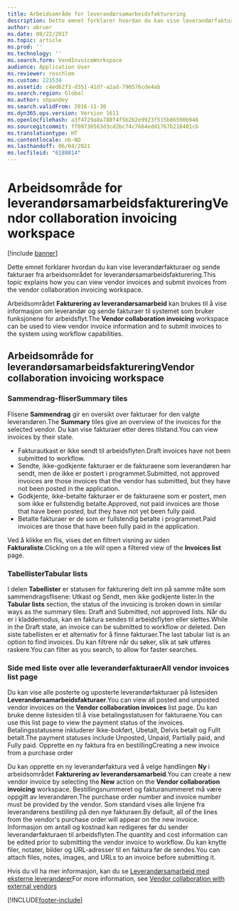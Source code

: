 ```yaml
---
title: Arbeidsområde for leverandørsamarbeidsfakturering
description: Dette emnet forklarer hvordan du kan vise leverandørfakturaer og sende fakturaer fra arbeidsområdet for leverandørsamarbeidsfakturering.
author: abruer
ms.date: 08/22/2017
ms.topic: article
ms.prod: ''
ms.technology: ''
ms.search.form: VendInvoiceWorkspace
audience: Application User
ms.reviewer: roschlom
ms.custom: 221534
ms.assetid: c4ed62f3-d351-41d7-a2ad-790576cde4ab
ms.search.region: Global
ms.author: shpandey
ms.search.validFrom: 2016-11-30
ms.dyn365.ops.version: Version 1611
ms.openlocfilehash: a3f4729a8a788f4f5b2b2e9923f515b86590b946
ms.sourcegitcommit: ff09736563d3cd2bc74c7664edd1767b218401cb
ms.translationtype: HT
ms.contentlocale: nb-NO
ms.lasthandoff: 06/04/2021
ms.locfileid: "6188814"
---
```

# <a name="vendor-collaboration-invoicing-workspace"></a><span data-ttu-id="9e564-103">Arbeidsområde for leverandørsamarbeidsfakturering</span><span class="sxs-lookup"><span data-stu-id="9e564-103">Vendor collaboration invoicing workspace</span></span>

[!include [banner](../includes/banner.md)]

<span data-ttu-id="9e564-104">Dette emnet forklarer hvordan du kan vise leverandørfakturaer og sende fakturaer fra arbeidsområdet for leverandørsamarbeidsfakturering.</span><span class="sxs-lookup"><span data-stu-id="9e564-104">This topic explains how you can view vendor invoices and submit invoices from the vendor collaboration invoicing workspace.</span></span>

<span data-ttu-id="9e564-105">Arbeidsområdet **Fakturering av leverandørsamarbeid** kan brukes til å vise informasjon om leverandør og sende fakturaer til systemet som bruker funksjonene for arbeidsflyt.</span><span class="sxs-lookup"><span data-stu-id="9e564-105">The **Vendor collaboration invoicing** workspace can be used to view vendor invoice information and to submit invoices to the system using workflow capabilities.</span></span>


## <a name="vendor-collaboration-invoicing-workspace"></a><span data-ttu-id="9e564-106">Arbeidsområde for leverandørsamarbeidsfakturering</span><span class="sxs-lookup"><span data-stu-id="9e564-106">Vendor collaboration invoicing workspace</span></span>

### <a name="summary-tiles"></a><span data-ttu-id="9e564-107">Sammendrag-fliser</span><span class="sxs-lookup"><span data-stu-id="9e564-107">Summary tiles</span></span>

<span data-ttu-id="9e564-108">Flisene **Sammendrag** gir en oversikt over fakturaer for den valgte leverandøren.</span><span class="sxs-lookup"><span data-stu-id="9e564-108">The **Summary** tiles give an overview of the invoices for the selected vendor.</span></span> <span data-ttu-id="9e564-109">Du kan vise fakturaer etter deres tilstand.</span><span class="sxs-lookup"><span data-stu-id="9e564-109">You can view invoices by their state.</span></span>
-   <span data-ttu-id="9e564-110">Fakturautkast er ikke sendt til arbeidsflyten.</span><span class="sxs-lookup"><span data-stu-id="9e564-110">Draft invoices have not been submitted to workflow.</span></span>
-   <span data-ttu-id="9e564-111">Sendte, ikke-godkjente fakturaer er de fakturaene som leverandøren har sendt, men de ikke er postert i programmet.</span><span class="sxs-lookup"><span data-stu-id="9e564-111">Submitted, not approved invoices are those invoices that the vendor has submitted, but they have not been posted in the application.</span></span>
-   <span data-ttu-id="9e564-112">Godkjente, ikke-betalte fakturaer er de fakturaene som er postert, men som ikke er fullstendig betalte.</span><span class="sxs-lookup"><span data-stu-id="9e564-112">Approved, not paid invoices are those that have been posted, but they have not yet been fully paid.</span></span>
-   <span data-ttu-id="9e564-113">Betalte fakturaer er de som er fullstendig betalte i programmet.</span><span class="sxs-lookup"><span data-stu-id="9e564-113">Paid invoices are those that have been fully paid in the application.</span></span>

<span data-ttu-id="9e564-114">Ved å klikke en flis, vises det en filtrert visning av siden **Fakturaliste**.</span><span class="sxs-lookup"><span data-stu-id="9e564-114">Clicking on a tile will open a filtered view of the **Invoices list** page.</span></span>

### <a name="tabular-lists"></a><span data-ttu-id="9e564-115">Tabellister</span><span class="sxs-lookup"><span data-stu-id="9e564-115">Tabular lists</span></span>

<span data-ttu-id="9e564-116">I delen **Tabellister** er statusen for fakturering delt inn på samme måte som sammendragsflisene: Utkast og Sendt, men ikke godkjente lister.</span><span class="sxs-lookup"><span data-stu-id="9e564-116">In the **Tabular lists** section, the status of the invoicing is broken down in similar ways as the summary tiles: Draft and Submitted, not approved lists.</span></span> <span data-ttu-id="9e564-117">Når du er i kladdemodus, kan en faktura sendes til arbeidsflyten eller slettes.</span><span class="sxs-lookup"><span data-stu-id="9e564-117">While in the Draft state, an invoice can be submitted to workflow or deleted.</span></span> <span data-ttu-id="9e564-118">Den siste tabellisten er et alternativ for å finne fakturaer.</span><span class="sxs-lookup"><span data-stu-id="9e564-118">The last tabular list is an option to find invoices.</span></span> <span data-ttu-id="9e564-119">Du kan filtrere når du søker, slik at søk utføres raskere.</span><span class="sxs-lookup"><span data-stu-id="9e564-119">You can filter as you search, to allow for faster searches.</span></span>

### <a name="all-vendor-invoices-list-page"></a><span data-ttu-id="9e564-120">Side med liste over alle leverandørfakturaer</span><span class="sxs-lookup"><span data-stu-id="9e564-120">All vendor invoices list page</span></span>

<span data-ttu-id="9e564-121">Du kan vise alle posterte og uposterte leverandørfakturaer på listesiden **Leverandørsamarbeidsfakturaer**.</span><span class="sxs-lookup"><span data-stu-id="9e564-121">You can view all posted and unposted vendor invoices on the **Vendor collaboration invoices** list page.</span></span> <span data-ttu-id="9e564-122">Du kan bruke denne listesiden til å vise betalingsstatusen for fakturaene.</span><span class="sxs-lookup"><span data-stu-id="9e564-122">You can use this list page to view the payment status of the invoices.</span></span> <span data-ttu-id="9e564-123">Betalingsstatusene inkluderer Ikke-bokført, Ubetalt, Delvis betalt og Fullt betalt.</span><span class="sxs-lookup"><span data-stu-id="9e564-123">The payment statuses include Unposted, Unpaid, Partially paid, and Fully paid.</span></span>
<span data-ttu-id="9e564-124">Opprette en ny faktura fra en bestilling</span><span class="sxs-lookup"><span data-stu-id="9e564-124">Creating a new invoice from a purchase order</span></span>

<span data-ttu-id="9e564-125">Du kan opprette en ny leverandørfaktura ved å velge handlingen **Ny** i arbeidsområdet **Fakturering av leverandørsamarbeid**.</span><span class="sxs-lookup"><span data-stu-id="9e564-125">You can create a new vendor invoice by selecting the **New** action on the **Vendor collaboration invoicing** workspace.</span></span> <span data-ttu-id="9e564-126">Bestillingsnummeret og fakturanummeret må være oppgitt av leverandøren.</span><span class="sxs-lookup"><span data-stu-id="9e564-126">The purchase order number and invoice number must be provided by the vendor.</span></span> <span data-ttu-id="9e564-127">Som standard vises alle linjene fra leverandørens bestilling på den nye fakturaen.</span><span class="sxs-lookup"><span data-stu-id="9e564-127">By default, all of the lines from the vendor's purchase order will appear on the new invoice.</span></span> <span data-ttu-id="9e564-128">Informasjon om antall og kostnad kan redigeres før du sender leverandørfakturaen til arbeidsflyten.</span><span class="sxs-lookup"><span data-stu-id="9e564-128">The quantity and cost information can be edited prior to submitting the vendor invoice to workflow.</span></span> <span data-ttu-id="9e564-129">Du kan knytte filer, notater, bilder og URL-adresser til en faktura før de sendes.</span><span class="sxs-lookup"><span data-stu-id="9e564-129">You can attach files, notes, images, and URLs to an invoice before submitting it.</span></span>

<span data-ttu-id="9e564-130">Hvis du vil ha mer informasjon, kan du se [Leverandørsamarbeid med eksterne leverandører](../../supply-chain/procurement/vendor-collaboration-work-external-vendors.md)</span><span class="sxs-lookup"><span data-stu-id="9e564-130">For more information, see [Vendor collaboration with external vendors](../../supply-chain/procurement/vendor-collaboration-work-external-vendors.md)</span></span>





[!INCLUDE[footer-include](../../includes/footer-banner.md)]